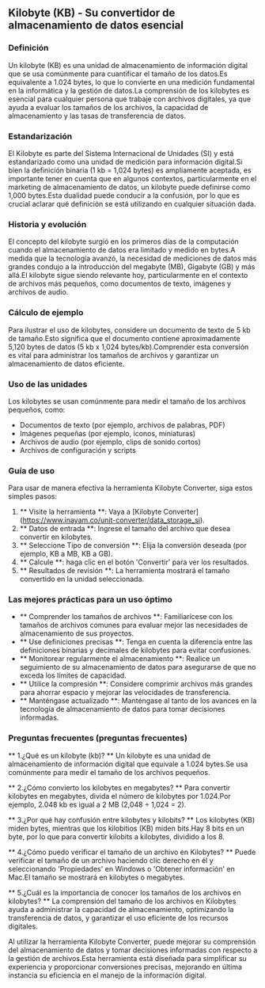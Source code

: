 ## Kilobyte (KB) - Su convertidor de almacenamiento de datos esencial

### Definición
Un kilobyte (KB) es una unidad de almacenamiento de información digital que se usa comúnmente para cuantificar el tamaño de los datos.Es equivalente a 1.024 bytes, lo que lo convierte en una medición fundamental en la informática y la gestión de datos.La comprensión de los kilobytes es esencial para cualquier persona que trabaje con archivos digitales, ya que ayuda a evaluar los tamaños de los archivos, la capacidad de almacenamiento y las tasas de transferencia de datos.

### Estandarización
El Kilobyte es parte del Sistema Internacional de Unidades (SI) y está estandarizado como una unidad de medición para información digital.Si bien la definición binaria (1 kb = 1,024 bytes) es ampliamente aceptada, es importante tener en cuenta que en algunos contextos, particularmente en el marketing de almacenamiento de datos, un kilobyte puede definirse como 1,000 bytes.Esta dualidad puede conducir a la confusión, por lo que es crucial aclarar qué definición se está utilizando en cualquier situación dada.

### Historia y evolución
El concepto del kilobyte surgió en los primeros días de la computación cuando el almacenamiento de datos era limitado y medido en bytes.A medida que la tecnología avanzó, la necesidad de mediciones de datos más grandes condujo a la introducción del megabyte (MB), Gigabyte (GB) y más allá.El kilobyte sigue siendo relevante hoy, particularmente en el contexto de archivos más pequeños, como documentos de texto, imágenes y archivos de audio.

### Cálculo de ejemplo
Para ilustrar el uso de kilobytes, considere un documento de texto de 5 kb de tamaño.Esto significa que el documento contiene aproximadamente 5,120 bytes de datos (5 kb x 1,024 bytes/kb).Comprender esta conversión es vital para administrar los tamaños de archivos y garantizar un almacenamiento de datos eficiente.

### Uso de las unidades
Los kilobytes se usan comúnmente para medir el tamaño de los archivos pequeños, como:
- Documentos de texto (por ejemplo, archivos de palabras, PDF)
- Imágenes pequeñas (por ejemplo, iconos, miniaturas)
- Archivos de audio (por ejemplo, clips de sonido cortos)
- Archivos de configuración y scripts

### Guía de uso
Para usar de manera efectiva la herramienta Kilobyte Converter, siga estos simples pasos:
1. ** Visite la herramienta **: Vaya a [Kilobyte Converter] (https://www.inayam.co/unit-converter/data_storage_si).
2. ** Datos de entrada **: Ingrese el tamaño del archivo que desea convertir en kilobytes.
3. ** Seleccione Tipo de conversión **: Elija la conversión deseada (por ejemplo, KB a MB, KB a GB).
4. ** Calcule **: haga clic en el botón 'Convertir' para ver los resultados.
5. ** Resultados de revisión **: La herramienta mostrará el tamaño convertido en la unidad seleccionada.

### Las mejores prácticas para un uso óptimo
- ** Comprender los tamaños de archivos **: Familiarícese con los tamaños de archivos comunes para evaluar mejor las necesidades de almacenamiento de sus proyectos.
- ** Use definiciones precisas **: Tenga en cuenta la diferencia entre las definiciones binarias y decimales de kilobytes para evitar confusiones.
- ** Monitorear regularmente el almacenamiento **: Realice un seguimiento de su almacenamiento de datos para asegurarse de que no exceda los límites de capacidad.
- ** Utilice la compresión **: Considere comprimir archivos más grandes para ahorrar espacio y mejorar las velocidades de transferencia.
- ** Manténgase actualizado **: Manténgase al tanto de los avances en la tecnología de almacenamiento de datos para tomar decisiones informadas.

### Preguntas frecuentes (preguntas frecuentes)

** 1.¿Qué es un kilobyte (kb)? **
Un kilobyte es una unidad de almacenamiento de información digital que equivale a 1.024 bytes.Se usa comúnmente para medir el tamaño de los archivos pequeños.

** 2.¿Cómo convierto los kilobytes en megabytes? **
Para convertir kilobytes en megabytes, divida el número de kilobytes por 1.024.Por ejemplo, 2.048 kb es igual a 2 MB (2,048 ÷ 1,024 = 2).

** 3.¿Por qué hay confusión entre kilobytes y kilobits? **
Los kilobytes (KB) miden bytes, mientras que los kilobitios (KB) miden bits.Hay 8 bits en un byte, por lo que para convertir kilobits a kilobytes, dividido a los 8.

** 4.¿Cómo puedo verificar el tamaño de un archivo en Kilobytes? **
Puede verificar el tamaño de un archivo haciendo clic derecho en él y seleccionando 'Propiedades' en Windows o 'Obtener información' en Mac.El tamaño se mostrará en kilobytes o megabytes.

** 5.¿Cuál es la importancia de conocer los tamaños de los archivos en kilobytes? **
La comprensión del tamaño de los archivos en Kilobytes ayuda a administrar la capacidad de almacenamiento, optimizando la transferencia de datos, y garantizar el uso eficiente de los recursos digitales.

Al utilizar la herramienta Kilobyte Converter, puede mejorar su comprensión del almacenamiento de datos y tomar decisiones informadas con respecto a la gestión de archivos.Esta herramienta está diseñada para simplificar su experiencia y proporcionar conversiones precisas, mejorando en última instancia su eficiencia en el manejo de la información digital.
